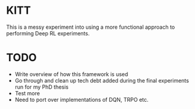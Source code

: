 # KITT
This is a messy experiment into using a more functional approach to performing Deep RL experiments.

# TODO
- Write overview of how this framework is used
- Go through and clean up tech debt added during the final experiments run for my PhD thesis
- Test more
- Need to port over implementations of DQN, TRPO etc.
